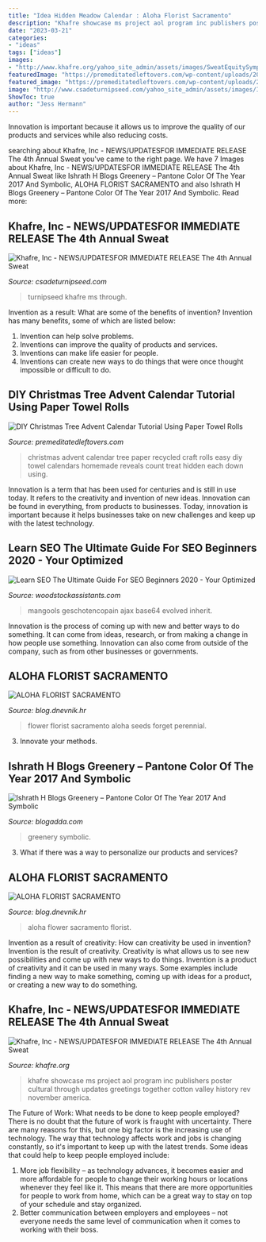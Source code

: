 ```yaml
---
title: "Idea Hidden Meadow Calendar : Aloha Florist Sacramento"
description: "Khafre showcase ms project aol program inc publishers poster cultural through updates greetings together cotton valley history rev november america"
date: "2023-03-21"
categories:
- "ideas"
tags: ["ideas"]
images:
- "http://www.khafre.org/yahoo_site_admin/assets/images/SweatEquitySymposium_11x17poster_rev.273170753_std.jpg"
featuredImage: "https://premeditatedleftovers.com/wp-content/uploads/2016/11/Christmas-Tree-Advent-Calendar.jpg"
featured_image: "https://premeditatedleftovers.com/wp-content/uploads/2016/11/Christmas-Tree-Advent-Calendar.jpg"
image: "http://www.csadeturnipseed.com/yahoo_site_admin/assets/images/IMG_4732.7191709_std.JPG"
ShowToc: true
author: "Jess Hermann"
---
```



Innovation is important because it allows us to improve the quality of our products and services while also reducing costs.

	

		
searching about Khafre, Inc - NEWS/UPDATES﻿FOR IMMEDIATE RELEASE The 4th Annual Sweat you've came to the right page. We have 7 Images about Khafre, Inc - NEWS/UPDATES﻿FOR IMMEDIATE RELEASE The 4th Annual Sweat like Ishrath H Blogs Greenery – Pantone Color Of The Year 2017 And Symbolic, ALOHA FLORIST SACRAMENTO and also Ishrath H Blogs Greenery – Pantone Color Of The Year 2017 And Symbolic. Read more:
		
    
## Khafre, Inc - NEWS/UPDATES﻿FOR IMMEDIATE RELEASE The 4th Annual Sweat

<img loading=lazy src="http://www.csadeturnipseed.com/yahoo_site_admin/assets/images/IMG_4732.7191709_std.JPG" onerror="this.onerror=null;this.src='https://tse1.mm.bing.net/th?id=OIP.ohRcFkUKcbHF4dpgEawruwHaFj&amp;pid=15.1';" alt="Khafre, Inc - NEWS/UPDATES﻿FOR IMMEDIATE RELEASE The 4th Annual Sweat">

_Source: csadeturnipseed.com_

>turnipseed khafre ms through. 

	

Invention as a result: What are some of the benefits of invention?
Invention has many benefits, some of which are listed below: 
1. Invention can help solve problems. 
2. Inventions can improve the quality of products and services. 
3. Inventions can make life easier for people. 
4. Inventions can create new ways to do things that were once thought impossible or difficult to do.

    
## DIY Christmas Tree Advent Calendar Tutorial Using Paper Towel Rolls

<img loading=lazy src="https://premeditatedleftovers.com/wp-content/uploads/2016/11/Christmas-Tree-Advent-Calendar.jpg" onerror="this.onerror=null;this.src='https://tse3.mm.bing.net/th?id=OIP.Df3asNDHWCXmVKdj4FncfwHaJ4&amp;pid=15.1';" alt="DIY Christmas Tree Advent Calendar Tutorial Using Paper Towel Rolls">

_Source: premeditatedleftovers.com_

>christmas advent calendar tree paper recycled craft rolls easy diy towel calendars homemade reveals count treat hidden each down using. 

	

Innovation is a term that has been used for centuries and is still in use today. It refers to the creativity and invention of new ideas. Innovation can be found in everything, from products to businesses. Today, innovation is important because it helps businesses take on new challenges and keep up with the latest technology.

    
## Learn SEO The Ultimate Guide For SEO Beginners 2020 - Your Optimized

<img loading=lazy src="https://mangools.com/blog/wp-content/uploads/2019/07/02-use-search-engines-2-1.png" onerror="this.onerror=null;this.src='https://tse3.mm.bing.net/th?id=OIP.0ZC4ZufrGOrQn2lMQGS6AQHaKF&amp;pid=15.1';" alt="Learn SEO The Ultimate Guide For SEO Beginners 2020 - Your Optimized">

_Source: woodstockassistants.com_

>mangools geschotencopain ajax base64 evolved inherit. 

	

Innovation is the process of coming up with new and better ways to do something. It can come from ideas, research, or from making a change in how people use something. Innovation can also come from outside of the company, such as from other businesses or governments.

    
## ALOHA FLORIST SACRAMENTO

<img loading=lazy src="http://bit.ly/qBorpc" onerror="this.onerror=null;this.src='https://tse1.mm.bing.net/th?id=OIP.j-0wp0Ypet2ReVcfsp-IVwAAAA&amp;pid=15.1';" alt="ALOHA FLORIST SACRAMENTO">

_Source: blog.dnevnik.hr_

>flower florist sacramento aloha seeds forget perennial. 

	

3. Innovate your methods.

    
## Ishrath H Blogs Greenery – Pantone Color Of The Year 2017 And Symbolic

<img loading=lazy src="http://wanderingmist.com/wp-content/uploads/greenery-pantone_6-290x200.jpg" onerror="this.onerror=null;this.src='https://tse3.mm.bing.net/th?id=OIP.6pof1fmxco4F0wIL1sbVUAAAAA&amp;pid=15.1';" alt="Ishrath H Blogs Greenery – Pantone Color Of The Year 2017 And Symbolic">

_Source: blogadda.com_

>greenery symbolic. 

	

3. What if there was a way to personalize our products and services?

    
## ALOHA FLORIST SACRAMENTO

<img loading=lazy src="http://bit.ly/rpxBqs" onerror="this.onerror=null;this.src='https://tse1.mm.bing.net/th?id=OIP.l8eS8OxW2X1i-x4HYYWk5AHaFS&amp;pid=15.1';" alt="ALOHA FLORIST SACRAMENTO">

_Source: blog.dnevnik.hr_

>aloha flower sacramento florist. 

	

Invention as a result of creativity: How can creativity be used in invention?
Invention is the result of creativity. Creativity is what allows us to see new possibilities and come up with new ways to do things. Invention is a product of creativity and it can be used in many ways. Some examples include finding a new way to make something, coming up with ideas for a product, or creating a new way to do something.

    
## Khafre, Inc - NEWS/UPDATES﻿FOR IMMEDIATE RELEASE The 4th Annual Sweat

<img loading=lazy src="http://www.khafre.org/yahoo_site_admin/assets/images/SweatEquitySymposium_11x17poster_rev.273170753_std.jpg" onerror="this.onerror=null;this.src='https://tse3.mm.bing.net/th?id=OIP.8R6Axlz68WR3SwGYG6qGyAHaLc&amp;pid=15.1';" alt="Khafre, Inc - NEWS/UPDATES﻿FOR IMMEDIATE RELEASE The 4th Annual Sweat">

_Source: khafre.org_

>khafre showcase ms project aol program inc publishers poster cultural through updates greetings together cotton valley history rev november america. 

	

The Future of Work: What needs to be done to keep people employed?
There is no doubt that the future of work is fraught with uncertainty. There are many reasons for this, but one big factor is the increasing use of technology. The way that technology affects work and jobs is changing constantly, so it's important to keep up with the latest trends. Some ideas that could help to keep people employed include: 
1) More job flexibility – as technology advances, it becomes easier and more affordable for people to change their working hours or locations whenever they feel like it. This means that there are more opportunities for people to work from home, which can be a great way to stay on top of your schedule and stay organized. 
2) Better communication between employers and employees – not everyone needs the same level of communication when it comes to working with their boss.

